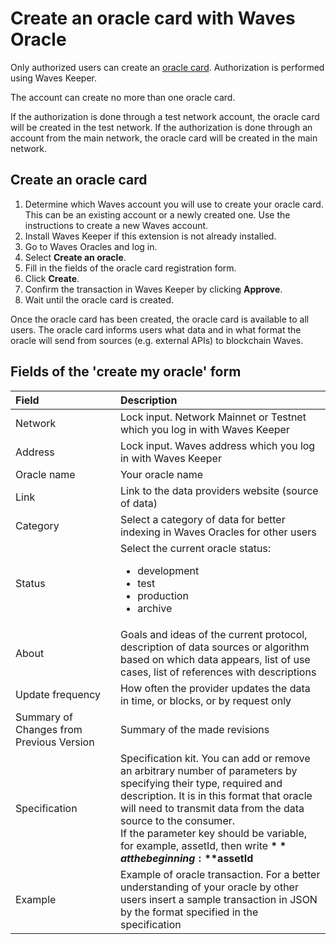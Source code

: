 # Create an oracle card with Waves Oracle

Only authorized users can create an [oracle card](/waves-oracles/oracle-card.md). Authorization is performed using Waves Keeper.

The account can create no more than one oracle card.

If the authorization is done through a test network account, the oracle card will be created in the test network. If the authorization is done through an account from the main network, the oracle card will be created in the main network.

## Create an oracle card

1. Determine which Waves account you will use to create your oracle card. This can be an existing account or a newly created one. Use the instructions to create a new Waves account.
2. Install Waves Keeper if this extension is not already installed.
3. Go to Waves Oracles and log in.
4. Select **Create an oracle**.
5. Fill in the fields of the oracle card registration form.
6. Click **Create**.
7. Confirm the transaction in Waves Keeper by clicking **Approve**.
8. Wait until the oracle card is created.

Once the oracle card has been created, the oracle card is available to all users. The oracle card informs users what data and in what format the oracle will send from sources (e.g. external APIs) to blockchain Waves.

## Fields of the 'create my oracle' form

| Field | Description |
| :--- | :--- |
| Network | Lock input. Network Mainnet or Testnet which you log in with Waves Keeper |
| Address | Lock input. Waves address which you log in with Waves Keeper |
| Oracle name | Your oracle name |
| Link | Link to the data providers website (source of data) |
| Category | Select a category of data for better indexing in Waves Oracles for other users |
| Status | Select the current oracle status:<ul><li>development</li><li>test</li><li>production</li><li>archive</li></ul> |
| About | Goals and ideas of the current protocol, description of data sources or algorithm based on which data appears, list of use cases, list of references with descriptions |
| Update frequency | How often the provider updates the data in time, or blocks, or by request only |
| Summary of Changes from Previous Version | Summary of the made revisions |
| Specification | Specification kit. You can add or remove an arbitrary number of parameters by specifying their type, required and description. It is in this format that oracle will need to transmit data from the data source to the consumer.<br>If the parameter key should be variable, for example, assetId, then write **$** at the beginning: **$assetId** |
| Example | Example of oracle transaction. For a better understanding of your oracle by other users insert a sample transaction in JSON by the format specified in the specification |
